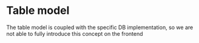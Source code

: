# Table model

The table model is coupled with the specific DB implementation, so 
we are not able to fully introduce this concept on the frontend